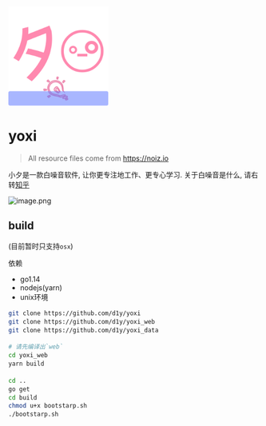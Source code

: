 <img src="./logo/logo.png" width="200">

# yoxi

> All resource files come from https://noiz.io

小夕是一款白噪音软件, 让你更专注地工作、更专心学习. 关于白噪音是什么, 请右转[知乎](https://zhuanlan.zhihu.com/p/34815642)

![image.png](https://i.loli.net/2020/08/19/C2d6agQUxpBh78t.png)

## build

(目前暂时只支持`osx`)

依赖

- go1.14
- nodejs(yarn)
- unix环境

```bash
git clone https://github.com/d1y/yoxi
git clone https://github.com/d1y/yoxi_web
git clone https://github.com/d1y/yoxi_data

# 请先编译出`web`
cd yoxi_web
yarn build

cd ..
go get
cd build
chmod u+x bootstarp.sh
./bootstarp.sh
```